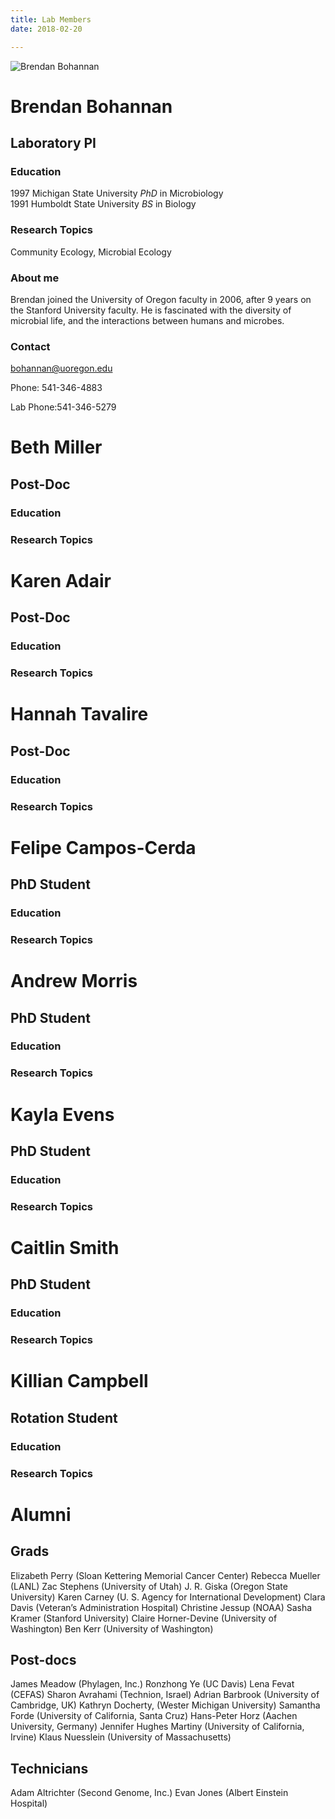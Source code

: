 ```yaml
---
title: Lab Members
date: 2018-02-20

---
```


![Brendan Bohannan](img/bohannan.jpeg)

# Brendan Bohannan
## Laboratory PI

### Education
1997 Michigan State University _PhD_ in Microbiology  
1991 Humboldt State University _BS_ in Biology

### Research Topics
Community Ecology, Microbial Ecology

### About me
Brendan joined the University of Oregon faculty in 2006, after 9 years on the Stanford University faculty. He is fascinated with the diversity of microbial life, and the interactions between humans and microbes.

### Contact
bohannan@uoregon.edu

Phone: 541-346-4883

Lab Phone:541-346-5279


# Beth Miller
## Post-Doc

### Education

### Research Topics

# Karen Adair
## Post-Doc

### Education

### Research Topics


# Hannah Tavalire
## Post-Doc

### Education

### Research Topics

# Felipe Campos-Cerda
## PhD Student

### Education

### Research Topics

# Andrew Morris
## PhD Student

### Education

### Research Topics

# Kayla Evens
## PhD Student

### Education

### Research Topics

# Caitlin Smith
## PhD Student

### Education

### Research Topics


# Killian Campbell
## Rotation Student

### Education

### Research Topics


# Alumni
## Grads

Elizabeth Perry (Sloan Kettering Memorial Cancer Center)
Rebecca Mueller (LANL)
Zac Stephens (University of Utah)
J. R. Giska (Oregon State University)
Karen Carney (U. S. Agency for International Development)
Clara Davis (Veteran’s Administration Hospital)
Christine Jessup (NOAA)
Sasha Kramer (Stanford University)
Claire Horner-Devine (University of Washington)
Ben Kerr (University of Washington)

## Post-docs
James Meadow (Phylagen, Inc.)
Ronzhong Ye (UC Davis)
Lena Fevat (CEFAS)
Sharon Avrahami (Technion, Israel)
Adrian Barbrook (University of Cambridge, UK)
Kathryn Docherty, (Wester Michigan University)
Samantha Forde (University of California, Santa Cruz)
Hans-Peter Horz (Aachen University, Germany)
Jennifer Hughes Martiny (University of California, Irvine)
Klaus Nuesslein (University of Massachusetts)

## Technicians

Adam Altrichter (Second Genome, Inc.)
Evan Jones (Albert Einstein Hospital)